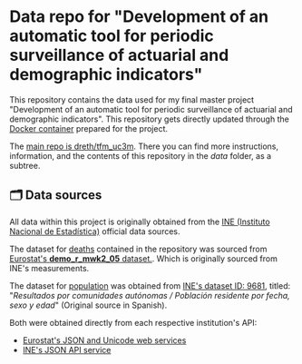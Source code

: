 # Data repo for "Development of an automatic tool for periodic surveillance of actuarial and demographic indicators"

This repository contains the data used for my final master project "Development of an automatic tool for periodic surveillance of actuarial and demographic indicators". This repository gets directly updated through the [Docker container](https://hub.docker.com/r/dreth/tfm_uc3m) prepared for the project.

The [main repo is dreth/tfm_uc3m](https://github.com/dreth/tfm_uc3m). There you can find more instructions, information, and the contents of this repository in the *data* folder, as a subtree. 

## 🗂️ Data sources

All data within this project is originally obtained from the [INE (Instituto Nacional de Estadística)](https://ine.es/) official data sources. 

The dataset for [deaths](https://github.com/dreth/tfm_uc3m/blob/main/data/death.csv) contained in the repository was sourced from [Eurostat's **demo_r_mwk2_05** dataset.](https://ec.europa.eu/eurostat/databrowser/view/demo_r_mwk2_05/default/table?lang=en). Which is originally sourced from INE's measurements.

The dataset for [population](https://github.com/dreth/tfm_uc3m/blob/main/data/pop.csv) was obtained from [INE's dataset ID: 9681](https://www.ine.es/jaxiT3/Tabla.htm?t=9681&L=0), titled: "*Resultados por comunidades autónomas / Población residente por fecha, sexo y edad*" (Original source in Spanish).

Both were obtained directly from each respective institution's API:

- [Eurostat's JSON and Unicode web services](https://ec.europa.eu/eurostat/web/json-and-unicode-web-services/getting-started/query-builder)
- [INE's JSON API service](https://www.ine.es/dyngs/DataLab/manual.html?cid=45)